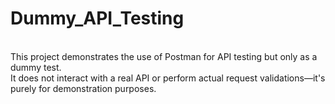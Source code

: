 # Dummy_API_Testing
<br>
This project demonstrates the use of Postman for API testing but only as a dummy test.<br>
It does not interact with a real API or perform actual request validations—it's purely for demonstration purposes.
